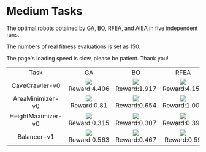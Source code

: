 
# Medium Tasks

The optimal robots obtained by GA, BO, RFEA, and AIEA in five independent runs.

The numbers of real fitness evaluations is set as 150.

The page's loading speed is slow, please be patient. Thank you!

<table>
<tr>
<td><center>Task</center></td>
<td><center>GA</center></td>
<td><center>BO</center></td>
<td><center>RFEA</center></td>
<td><center>AIEA</center></td>
</tr>
<tr>
<td><center>CaveCrawler-v0</center></td>
<td><center><img src="https://github.com/shuleiLiu/AIEA-GIF/blob/main/gif/ga_CaveCrawler-v0_4.406.gif" />Reward:4.406</center></td>
<td><center><img src="https://github.com/shuleiLiu/AIEA-GIF/blob/main/gif/bo_CaveCrawler-v0_1.917.gif" />Reward:1.917</center></td>
<td><center><img src="https://github.com/shuleiLiu/AIEA-GIF/blob/main/gif/rfea_CaveCrawler-v0_4.158.gif" />Reward:4.158</center></td>
<td><center><img src="https://github.com/shuleiLiu/AIEA-GIF/blob/main/gif/aiea_CaveCrawler-v0_6.252.gif" />Reward:6.252</center></td>
</tr>
<tr>
<td><center>AreaMinimizer-v0</center></td>
<td><center><img src="https://github.com/shuleiLiu/AIEA-GIF/blob/main/gif/ga_AreaMinimizer-v0_0.81.gif" />Reward:0.81</center></td>
<td><center><img src="https://github.com/shuleiLiu/AIEA-GIF/blob/main/gif/bo_AreaMinimizer-v0_0.654.gif" />Reward:0.654</center></td>
<td><center><img src="https://github.com/shuleiLiu/AIEA-GIF/blob/main/gif/rfea_AreaMinimizer-v0_1.007.gif" />Reward:1.007</center></td>
<td><center><img src="https://github.com/shuleiLiu/AIEA-GIF/blob/main/gif/aiea_AreaMinimizer-v0_1.191.gif" />Reward:1.191</center></td>
</tr>
<tr>
<td><center>HeightMaximizer-v0</center></td>
<td><center><img src="https://github.com/shuleiLiu/AIEA-GIF/blob/main/gif/ga_HeightMaximizer-v0_0.315.gif" />Reward:0.315</center></td>
<td><center><img src="https://github.com/shuleiLiu/AIEA-GIF/blob/main/gif/bo_HeightMaximizer-v0_0.307.gif" />Reward:0.307</center></td>
<td><center><img src="https://github.com/shuleiLiu/AIEA-GIF/blob/main/gif/rfea_HeightMaximizer-v0_0.392.gif" />Reward:0.392</center></td>
<td><center><img src="https://github.com/shuleiLiu/AIEA-GIF/blob/main/gif/aiea_HeightMaximizer-v0_0.498.gif" />Reward:0.498</center></td>
</tr>
<tr>
<td><center>Balancer-v1</center></td>
<td><center><img src="https://github.com/shuleiLiu/AIEA-GIF/blob/main/gif/ga_Balancer-v1_0.563.gif" />Reward:0.563</center></td>
<td><center><img src="https://github.com/shuleiLiu/AIEA-GIF/blob/main/gif/bo_Balancer-v1_0.467.gif" />Reward:0.467</center></td>
<td><center><img src="https://github.com/shuleiLiu/AIEA-GIF/blob/main/gif/rfea_Balancer-v1_0.59.gif" />Reward:0.59</center></td>
<td><center><img src="https://github.com/shuleiLiu/AIEA-GIF/blob/main/gif/aiea_Balancer-v1_0.623.gif" />Reward:0.623</center></td>
</tr>
</table>
